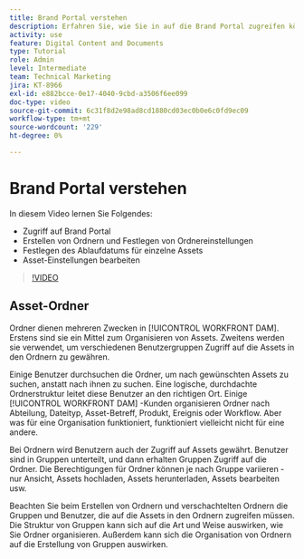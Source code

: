 ```yaml
---
title: Brand Portal verstehen
description: Erfahren Sie, wie Sie in auf die Brand Portal zugreifen können. [!UICONTROL WORKFRONT DAM], erstellen Sie Ordner, legen Sie Ablaufdaten für einzelne Assets fest und bearbeiten Sie die Asset-Einstellungen.
activity: use
feature: Digital Content and Documents
type: Tutorial
role: Admin
level: Intermediate
team: Technical Marketing
jira: KT-8966
exl-id: e882bcce-0e17-4040-9cbd-a3506f6ee099
doc-type: video
source-git-commit: 6c31f8d2e98ad8cd1880cd03ec0b0e6c0fd9ec09
workflow-type: tm+mt
source-wordcount: '229'
ht-degree: 0%

---
```


# Brand Portal verstehen

In diesem Video lernen Sie Folgendes:

* Zugriff auf Brand Portal
* Erstellen von Ordnern und Festlegen von Ordnereinstellungen
* Festlegen des Ablaufdatums für einzelne Assets
* Asset-Einstellungen bearbeiten

>[!VIDEO](https://video.tv.adobe.com/v/335229/?quality=12&learn=on)

## Asset-Ordner

Ordner dienen mehreren Zwecken in [!UICONTROL WORKFRONT DAM]. Erstens sind sie ein Mittel zum Organisieren von Assets. Zweitens werden sie verwendet, um verschiedenen Benutzergruppen Zugriff auf die Assets in den Ordnern zu gewähren.

Einige Benutzer durchsuchen die Ordner, um nach gewünschten Assets zu suchen, anstatt nach ihnen zu suchen. Eine logische, durchdachte Ordnerstruktur leitet diese Benutzer an den richtigen Ort. Einige [!UICONTROL WORKFRONT DAM] -Kunden organisieren Ordner nach Abteilung, Dateityp, Asset-Betreff, Produkt, Ereignis oder Workflow. Aber was für eine Organisation funktioniert, funktioniert vielleicht nicht für eine andere.

Bei Ordnern wird Benutzern auch der Zugriff auf Assets gewährt. Benutzer sind in Gruppen unterteilt, und dann erhalten Gruppen Zugriff auf die Ordner. Die Berechtigungen für Ordner können je nach Gruppe variieren - nur Ansicht, Assets hochladen, Assets herunterladen, Assets bearbeiten usw.

Beachten Sie beim Erstellen von Ordnern und verschachtelten Ordnern die Gruppen und Benutzer, die auf die Assets in den Ordnern zugreifen müssen. Die Struktur von Gruppen kann sich auf die Art und Weise auswirken, wie Sie Ordner organisieren. Außerdem kann sich die Organisation von Ordnern auf die Erstellung von Gruppen auswirken.
